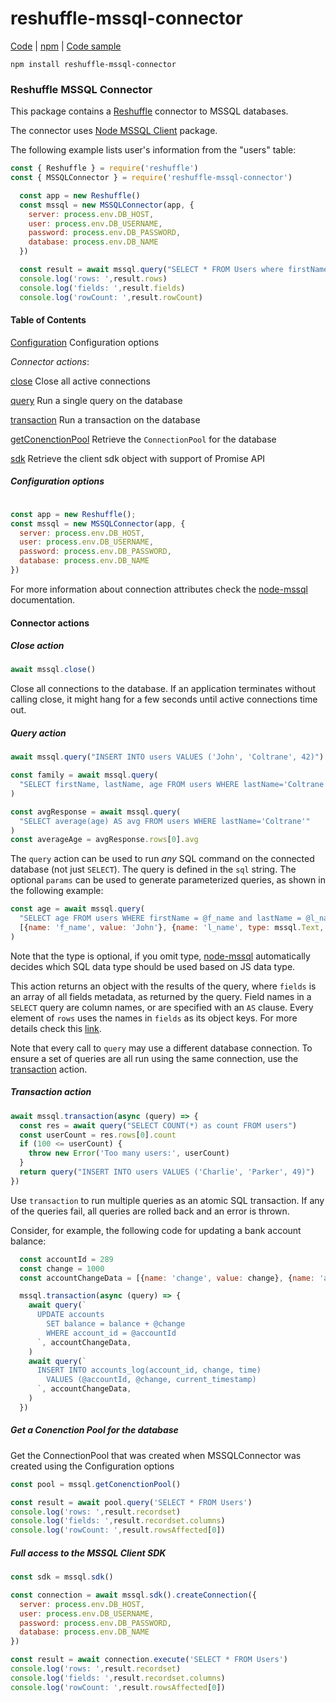 # reshuffle-mssql-connector

[Code](https://github.com/reshufflehq/reshuffle-mssql-connector) |
[npm](https://www.npmjs.com/package/reshuffle-mssql-connector) |
[Code sample](https://github.com/reshufflehq/reshuffle-mssql-connector/tree/master/examples)

`npm install reshuffle-mssql-connector`

### Reshuffle MSSQL Connector

This package contains a [Reshuffle](https://github.com/reshufflehq/reshuffle)
connector to MSSQL databases.

The connector uses [Node MSSQL Client](https://www.npmjs.com/package/mssql) package.

The following example lists user's information from the "users" table:

```js
const { Reshuffle } = require('reshuffle')
const { MSSQLConnector } = require('reshuffle-mssql-connector')

  const app = new Reshuffle()
  const mssql = new MSSQLConnector(app, {
    server: process.env.DB_HOST,
    user: process.env.DB_USERNAME,
    password: process.env.DB_PASSWORD,
    database: process.env.DB_NAME
  })

  const result = await mssql.query("SELECT * FROM Users where firstName = 'John'")
  console.log('rows: ',result.rows)
  console.log('fields: ',result.fields)
  console.log('rowCount: ',result.rowCount)

```

#### Table of Contents

[Configuration](#configuration) Configuration options

_Connector actions_:

[close](#close) Close all active connections

[query](#query) Run a single query on the database

[transaction](#transaction) Run a transaction on the database


[getConenctionPool](#getConenctionPool) Retrieve the `ConnectionPool` for the database
 
[sdk](#sdk) Retrieve the client sdk object with support of Promise API

##### <a name="configuration"></a>Configuration options

```js

const app = new Reshuffle();
const mssql = new MSSQLConnector(app, {
  server: process.env.DB_HOST,
  user: process.env.DB_USERNAME,
  password: process.env.DB_PASSWORD,
  database: process.env.DB_NAME 
})
```

For more information about connection attributes check the [node-mssql](https://www.npmjs.com/package/mssql#general-same-for-all-drivers) documentation.


#### Connector actions

##### <a name="close"></a>Close action

```js
await mssql.close()
```

Close all connections to the database. If an application terminates without
calling close, it might hang for a few seconds until active connections
time out.

##### <a name="query"></a>Query action


```js
await mssql.query("INSERT INTO users VALUES ('John', 'Coltrane', 42)")

const family = await mssql.query(
  "SELECT firstName, lastName, age FROM users WHERE lastName='Coltrane'"
)

const avgResponse = await mssql.query(
  "SELECT average(age) AS avg FROM users WHERE lastName='Coltrane'"
)
const averageAge = avgResponse.rows[0].avg

```

The `query` action can be used to run _any_ SQL command on the connected
database (not just `SELECT`). The query is defined in the `sql` string. The
optional `params` can be used to generate parameterized queries, as shown in
the following example:

```js
const age = await mssql.query(
  "SELECT age FROM users WHERE firstName = @f_name and lastName = @l_name",
  [{name: 'f_name', value: 'John'}, {name: 'l_name', type: mssql.Text, value: 'Coltrane'}]
)
```
Note that the type is optional, if you omit type, [node-mssql](https://www.npmjs.com/package/mssql) automatically decides which SQL data type should be used based on JS data type.

This action returns an object with the results of the query, where
`fields` is an array of all fields metadata, as returned by the query.
Field names in a `SELECT` query are column names, or are specified
with an `AS` clause. Every element of `rows` uses the names in
`fields` as its object keys. For more details check this [link](https://www.npmjs.com/package/mssql#metadata).


Note that every call to `query` may use a different database connection.
To ensure a set of queries are all run using the same connection, use the [transaction](#transaction) action.

##### <a name="transaction"></a>Transaction action


```js
await mssql.transaction(async (query) => {
  const res = await query("SELECT COUNT(*) as count FROM users")
  const userCount = res.rows[0].count
  if (100 <= userCount) {
    throw new Error('Too many users:', userCount)
  }
  return query("INSERT INTO users VALUES ('Charlie', 'Parker', 49)")
})
```

Use `transaction` to run multiple queries as an atomic SQL transaction.
If any of the queries fail, all queries are rolled back and an error is thrown.

Consider, for example, the following code for updating a bank account
balance:

```js
  const accountId = 289
  const change = 1000
  const accountChangeData = [{name: 'change', value: change}, {name: 'accountId', type: mssql.Int, value: accountId}]

  mssql.transaction(async (query) => {
    await query(`
      UPDATE accounts
        SET balance = balance + @change
        WHERE account_id = @accountId
      `, accountChangeData,
    )
    await query(`
      INSERT INTO accounts_log(account_id, change, time)
        VALUES (@accountId, @change, current_timestamp)
      `, accountChangeData,
    )
  })
```


##### <a name="getConenctionPool"></a>Get a Conenction Pool for the database
Get the ConnectionPool that was created when MSSQLConnector was created using the Configuration options

```js
const pool = mssql.getConenctionPool()

const result = await pool.query('SELECT * FROM Users')
console.log('rows: ',result.recordset)
console.log('fields: ',result.recordset.columns)
console.log('rowCount: ',result.rowsAffected[0])

```


##### <a name="sdk"></a>Full access to the MSSQL Client SDK


```js
const sdk = mssql.sdk()

const connection = await mssql.sdk().createConnection({
  server: process.env.DB_HOST,
  user: process.env.DB_USERNAME,
  password: process.env.DB_PASSWORD,
  database: process.env.DB_NAME 
})

const result = await connection.execute('SELECT * FROM Users')
console.log('rows: ',result.recordset)
console.log('fields: ',result.recordset.columns)
console.log('rowCount: ',result.rowsAffected[0])

```